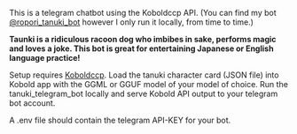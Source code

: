 This is a telegram chatbot using the Koboldccp API. (You can find my bot [@ropori_tanuki_bot](https://t.me/ropori_tanuki_bot) however I only run it locally, from time to time.)

<b>Taunki is a ridiculous racoon dog who imbibes in sake, performs magic and loves a joke. This bot is great for entertaining Japanese or English language practice!</b>


Setup requires [Koboldccp](https://github.com/LostRuins/koboldcpp/). Load the tanuki character card (JSON file) into Kobold app with the GGML or GGUF model of your model of choice. Run the tanuki_telegram_bot locally and serve Kobold API output to your telegram bot account.

A .env file should contain the telegram API-KEY for your bot.
